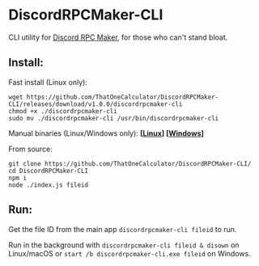 # DiscordRPCMaker-CLI
CLI utility for [Discord RPC Maker](https://drpcm.t1c.dev), for those who can't stand bloat.

## Install:
Fast install (Linux only):
```
wget https://github.com/ThatOneCalculator/DiscordRPCMaker-CLI/releases/download/v1.0.0/discordrpcmaker-cli
chmod +x ./discordrpcmaker-cli
sudo mv ./discordrpcmaker-cli /usr/bin/discordrpcmaker-cli
```

Manual binaries (Linux/Windows only):
**[[Linux](https://github.com/ThatOneCalculator/DiscordRPCMaker-CLI/releases/download/v1.0.0/discordrpcmaker-cli)]
[[Windows](https://github.com/ThatOneCalculator/DiscordRPCMaker-CLI/releases/download/v1.0.0/discordrpcmaker-cli.exe)]**

From source:
```
git clone https://github.com/ThatOneCalculator/DiscordRPCMaker-CLI/
cd DiscordRPCMaker-CLI
npm i
node ./index.js fileid
```

## Run:
Get the file ID from the main app
`discordrpcmaker-cli fileid` to run.

Run in the background with `discordrpcmaker-cli fileid & disown` on Linux/macOS or `start /b discordrpcmaker-cli.exe fileid` on Windows.
